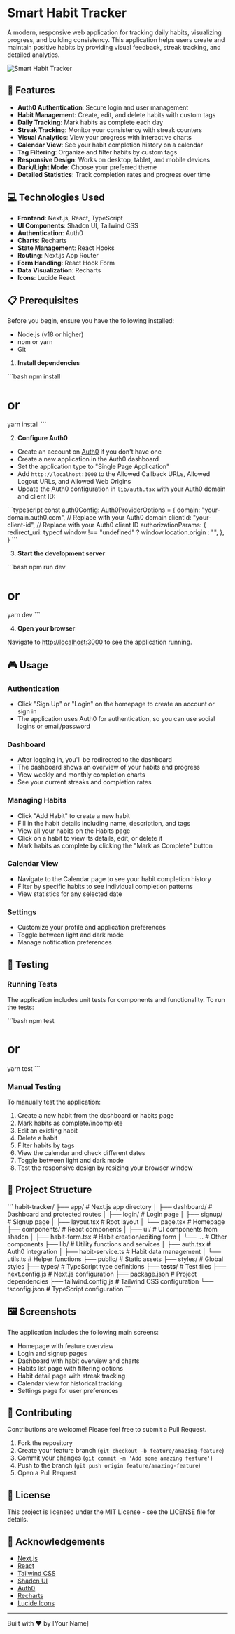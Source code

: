 # Smart Habit Tracker

A modern, responsive web application for tracking daily habits, visualizing progress, and building consistency. This application helps users create and maintain positive habits by providing visual feedback, streak tracking, and detailed analytics.

![Smart Habit Tracker](https://via.placeholder.com/1200x600?text=Smart+Habit+Tracker)

## 🚀 Features

- **Auth0 Authentication**: Secure login and user management
- **Habit Management**: Create, edit, and delete habits with custom tags
- **Daily Tracking**: Mark habits as complete each day
- **Streak Tracking**: Monitor your consistency with streak counters
- **Visual Analytics**: View your progress with interactive charts
- **Calendar View**: See your habit completion history on a calendar
- **Tag Filtering**: Organize and filter habits by custom tags
- **Responsive Design**: Works on desktop, tablet, and mobile devices
- **Dark/Light Mode**: Choose your preferred theme
- **Detailed Statistics**: Track completion rates and progress over time

## 💻 Technologies Used

- **Frontend**: Next.js, React, TypeScript
- **UI Components**: Shadcn UI, Tailwind CSS
- **Authentication**: Auth0
- **Charts**: Recharts
- **State Management**: React Hooks
- **Routing**: Next.js App Router
- **Form Handling**: React Hook Form
- **Data Visualization**: Recharts
- **Icons**: Lucide React

## 📋 Prerequisites

Before you begin, ensure you have the following installed:

- Node.js (v18 or higher)
- npm or yarn
- Git

1. **Install dependencies**

\`\`\`bash
npm install

# or

yarn install
\`\`\`

2. **Configure Auth0**

- Create an account on [Auth0](https://auth0.com/) if you don't have one
- Create a new application in the Auth0 dashboard
- Set the application type to "Single Page Application"
- Add `http://localhost:3000` to the Allowed Callback URLs, Allowed Logout URLs, and Allowed Web Origins
- Update the Auth0 configuration in `lib/auth.tsx` with your Auth0 domain and client ID:

\`\`\`typescript
const auth0Config: Auth0ProviderOptions = {
domain: "your-domain.auth0.com", // Replace with your Auth0 domain
clientId: "your-client-id", // Replace with your Auth0 client ID
authorizationParams: {
redirect_uri: typeof window !== "undefined" ? window.location.origin : "",
},
}
\`\`\`

3. **Start the development server**

\`\`\`bash
npm run dev

# or

yarn dev
\`\`\`

4. **Open your browser**

Navigate to [http://localhost:3000](http://localhost:3000) to see the application running.

## 🎮 Usage

### Authentication

- Click "Sign Up" or "Login" on the homepage to create an account or sign in
- The application uses Auth0 for authentication, so you can use social logins or email/password

### Dashboard

- After logging in, you'll be redirected to the dashboard
- The dashboard shows an overview of your habits and progress
- View weekly and monthly completion charts
- See your current streaks and completion rates

### Managing Habits

- Click "Add Habit" to create a new habit
- Fill in the habit details including name, description, and tags
- View all your habits on the Habits page
- Click on a habit to view its details, edit, or delete it
- Mark habits as complete by clicking the "Mark as Complete" button

### Calendar View

- Navigate to the Calendar page to see your habit completion history
- Filter by specific habits to see individual completion patterns
- View statistics for any selected date

### Settings

- Customize your profile and application preferences
- Toggle between light and dark mode
- Manage notification preferences

## 🧪 Testing

### Running Tests

The application includes unit tests for components and functionality. To run the tests:

\`\`\`bash
npm test

# or

yarn test
\`\`\`

### Manual Testing

To manually test the application:

1. Create a new habit from the dashboard or habits page
2. Mark habits as complete/incomplete
3. Edit an existing habit
4. Delete a habit
5. Filter habits by tags
6. View the calendar and check different dates
7. Toggle between light and dark mode
8. Test the responsive design by resizing your browser window

## 📁 Project Structure

\`\`\`
habit-tracker/
├── app/ # Next.js app directory
│ ├── dashboard/ # Dashboard and protected routes
│ ├── login/ # Login page
│ ├── signup/ # Signup page
│ ├── layout.tsx # Root layout
│ └── page.tsx # Homepage
├── components/ # React components
│ ├── ui/ # UI components from shadcn
│ ├── habit-form.tsx # Habit creation/editing form
│ └── ... # Other components
├── lib/ # Utility functions and services
│ ├── auth.tsx # Auth0 integration
│ ├── habit-service.ts # Habit data management
│ └── utils.ts # Helper functions
├── public/ # Static assets
├── styles/ # Global styles
├── types/ # TypeScript type definitions
├── **tests**/ # Test files
├── next.config.js # Next.js configuration
├── package.json # Project dependencies
├── tailwind.config.js # Tailwind CSS configuration
└── tsconfig.json # TypeScript configuration
\`\`\`

## 🖼️ Screenshots

The application includes the following main screens:

- Homepage with feature overview
- Login and signup pages
- Dashboard with habit overview and charts
- Habits list page with filtering options
- Habit detail page with streak tracking
- Calendar view for historical tracking
- Settings page for user preferences

## 🤝 Contributing

Contributions are welcome! Please feel free to submit a Pull Request.

1. Fork the repository
2. Create your feature branch (`git checkout -b feature/amazing-feature`)
3. Commit your changes (`git commit -m 'Add some amazing feature'`)
4. Push to the branch (`git push origin feature/amazing-feature`)
5. Open a Pull Request

## 📝 License

This project is licensed under the MIT License - see the LICENSE file for details.

## 🙏 Acknowledgements

- [Next.js](https://nextjs.org/)
- [React](https://reactjs.org/)
- [Tailwind CSS](https://tailwindcss.com/)
- [Shadcn UI](https://ui.shadcn.com/)
- [Auth0](https://auth0.com/)
- [Recharts](https://recharts.org/)
- [Lucide Icons](https://lucide.dev/)

---

Built with ❤️ by [Your Name]
